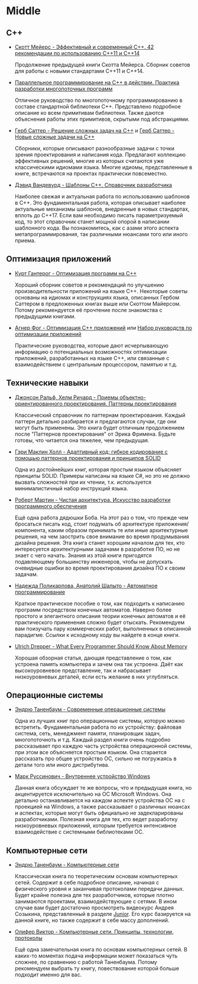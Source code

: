 # Middle

## C++

- [Скотт Мейерс - Эффективный и современный С++. 42 рекомендации по использованию C++11 и C++14](https://www.ozon.ru/product/effektivnyy-i-sovremennyy-s-42-rekomendatsii-po-ispolzovaniyu-c11-i-c14-effektivnyy-i-sovremennyy-34747131/?sh=CHL5ECEP)

    Продолжение предыдущей книги Скотта Мейерса. Сборник советов для работы с новыми стандартами C++11 и C++14.

- [Параллельное программирование на С++ в действии. Практика разработки многопоточных программ](https://www.ozon.ru/product/parallelnoe-programmirovanie-na-s-v-deystvii-praktika-razrabotki-mnogopotochnyh-programm-217051361/?asb=uff2kmWPtH7totJyGfGyYsPFkTR%252BIxeTdrNvGvZlqzc%253D&asb2=L78tfqOpsfrZsUEmgaZ9kZgbmpv4Jyn9UhBcKxIEO3Q&keywords=%D0%9F%D0%B0%D1%80%D0%B0%D0%BB%D0%BB%D0%B5%D0%BB%D1%8C%D0%BD%D0%BE%D0%B5+%D0%BF%D1%80%D0%BE%D0%B3%D1%80%D0%B0%D0%BC%D0%BC%D0%B8%D1%80%D0%BE%D0%B2%D0%B0%D0%BD%D0%B8%D0%B5+%D0%BD%D0%B0+C%2B%2B&sh=nq_ppy1R)

    Отличное руководство по многопоточному программированию в составе стандартной библиотеки C++. Представлено подробное описание ко всем примитивам библиотеки. Также даются объяснения работы этих примитивов, скрытыми под абстракциями.

- [Герб Саттер - Решение сложных задач на С++](https://www.ozon.ru/product/reshenie-slozhnyh-zadach-na-s-1273200/?sh=gy2qlNpv) и [Герб Саттер - Новые сложные задачи на C++](https://www.ozon.ru/product/novye-slozhnye-zadachi-na-c-2342923/?sh=PpLM-a9C)

    Сборники, которые описывают разнообразные задачи с точки зрения проектирования и написания кода. Предлагают коллекцию эффективных решений, многие из которых считаются уже классическими идиомами языка. Многие идиомы, представленные в книге, встречаются на проектах практически повсеместно. 

- [Дэвид Вандевурд - Шаблоны C++. Справочник разработчика](https://www.ozon.ru/product/shablony-c-spravochnik-razrabotchika-145861864)

    Наиболее свежая и актуальная работа по использованию шаблонов в C++. Это фундаментальная работа, которая описывает наиболее актуальные механизмы шаблонов, внедренные в новых стандартах, вплоть до C++17. Если вам необходимо писать параметризуемый код, то этот справочник станет мощной опорой в написании шаблонного кода. Вы познакомитесь, как с азами этого аспекта метапрограммирования, так различными нюансами того или иного приема.


## Оптимизация приложений

- [Курт Гантерог - Оптимизация программ на C++](https://www.ozon.ru/product/optimizatsiya-programm-na-c-proverennye-metody-povysheniya-proizvoditelnosti-140145932/?sh=OlHzzZHG)

    Хороший сборник советов и рекомендаций по улучшению производительности приложений на языке C++. Некоторые советы основаны на идиомах и конструкциях языка, описанных Гербом Саттером в предложенных книгах выше или Скоттом Майерсом. Потому рекомендуется её прочтение после знакомства с предыдущими книгами.    

- [Агнер Фог - Оптимизация С++ приложений](https://agner.org/optimize/optimizing_cpp.pdf) или [Набор руководств по оптимизации приложений](https://agner.org/optimize) 

    Практические руководства, которые дают исчерпывающую информацию о потенциальных возможностях оптимизации приложений, разработанных на языке C++, или связанные с взаимодействием с центральным процессором, памятью и т.д.


## Технические навыки

- [Джонсон Ральф, Хелм Ричард - Приемы объектно-ориентированного проектирования. Паттерны проектирования](https://www.ozon.ru/product/priemy-obektno-orientirovannogo-proektirovaniya-patterny-proektirovaniya-2457392/?sh=U_1tfTeu)

    Классический справочник по паттернам проектирования. Каждый паттерн детально разбирается и предлагаются случаи, где они могут быть применены. Это книга будет отличным продолжением после "Паттернов проектирования" от Эрика Фримена. Будьте готовы, что читается она тяжелее, чем предыдущая.

- [Гэри Маклин Холл - Адаптивный код: гибкое кодирование с помощью паттернов проектирования и принципов SOLID](https://www.ozon.ru/product/adaptivnyy-kod-gibkoe-kodirovanie-s-pomoshchyu-patternov-proektirovaniya-i-printsipov-solid-142089791/?sh=yQeAC0en)

    Одна из достойнейших книг, которая простым языком объясняет принципы SOLID. Примеры написаны на языке C#, но это не должно вызвать сложностей при их чтении, т.к. используется минималистичный набор инструкций языка.

- [Роберт Мартин - Чистая архитектура. Искусство разработки программного обеспечения](https://www.ozon.ru/product/chistaya-arhitektura-iskusstvo-razrabotki-programmnogo-obespecheniya-martin-robert-martin-robert-211433166)

    Ещё одна работа дядюшки Боба. На этот раз о том, что прежде чем бросаться писать код, стоит подумать об архитектуре приложения/компонента, каким образом принимать те или иные архитектурные решения, на чем заострить свое внимание во время продумывания дизайна решения. Эта книга станет хорошим началом для тех, кто интересуется архитектурными задачами в разработке ПО, но не знает с чего начать. Знания из этой книги пригодятся подавляющему большинству инженеров, чтобы не допускать очевидные ошибки во время проектирования дизайна ПО к своим задачам.

- [Надежда Поликарпова, Анатолий Шалыто  - Автоматное программирование](https://www.ozon.ru/product/avtomatnoe-programmirovanie-28260411/?sh=KMISCILZ)

    Краткое практическое пособие о том, как подходить к написанию программ посредством конечных автоматов. Наверно более простого и элегантного описания теории конечных автоматов и её практического применения сложно будет отыскать. Рекомендуем вам поизучать пару коммерческих работ, выполненных в описанной парадигме. Ссылки к исходному коду вы найдете в конце книги.

- [Ulrich Drepper - What Every Programmer Should Know About Memory](https://people.freebsd.org/~lstewart/articles/cpumemory.pdf)
    
    Хорошая обзорная статья, дающая представление о том, как устроена память компьютера и зачем она так устроена. Даёт как высокоуровневое представление, так и набрасывает низкоуровневых деталей, если есть желание в них углубляться.


## Операционные системы

- [Эндрю Таненбаум - Современные операционные системы](https://www.ozon.ru/product/sovremennye-operatsionnye-sistemy-tanenbaum-endryu-bos-herbert-211432884)

    Одна из лучших книг про операционные системы, которую можно встретить. Фундаментальная работа по их устройству: файловая система, сеть, менеджмент памяти, планировщик задач, многопоточноть и т.д. Каждый раздел книги очень подробно рассказывает про каждую часть устройства операционной системы, при этом все объясняется простым языком. Она старается рассказать про общее устройство ОС, сильно не погружаясь в детали того или иного дистрибутива.

- [Марк Руссинович - Внутреннее устройство Windows](https://www.ozon.ru/product/vnutrennee-ustroystvo-windows-russinovich-mark-solomon-devid-russinovich-mark-solomon-devid-211433055)

    Данная книга обсуждает те же вопросы, что и предыдущая книга, но акцентируется исключительно на ОС Microsoft Windows. Она детально останавливается на каждом аспекте устройства ОС на с проекцией на Windows, а также рассказывает о различных нюансах и аспектах, которые могут быть официально не задекларированы разработчиками. Полезная книга для тех, кто ведет разработку низкоуровневых приложений, которым требуется интенсивное взаимодействие с системными библиотеками ОС.


## Компьютерные сети

- [Эндрю Таненбаум - Компьютерные сети](https://www.ozon.ru/product/kompyuternye-seti-tanenbaum-endryu-uezeroll-devid-tanenbaum-endryu-uezeroll-devid-211432815)

    Классическая книга по теоретическим основам компьютерных сетей. Содержит в себе подробное описание, начиная с физического уровня и заканчивая протоколами передачи данных. Будет крайне полезна для тех разработчиков, которые плотно занимаются проектами, взаимодействующие с сетями. В ином случае вам будет достаточно просмотреть видеокурс Андрея Созыкина, представленный в разделе [Junior](Junior.md). Его курс базируется на данной книге, но также содержит в себе массу дополнений.

- [Олифер Виктор - Компьютерные сети. Принципы, технологии, протоколы](https://www.ozon.ru/product/kompyuternye-seti-printsipy-tehnologii-protokoly-olifer-viktor-grigorevich-olifer-211432410)

    Ещё одна замечательная книга по основам компьютерных сетей. В каких-то моментах подача информации может показаться чуть сложнее, по сравнению с работой Таненбаума. Потому рекомендуем выбрать ту книгу, повествование которой больше подходит именно для вас.